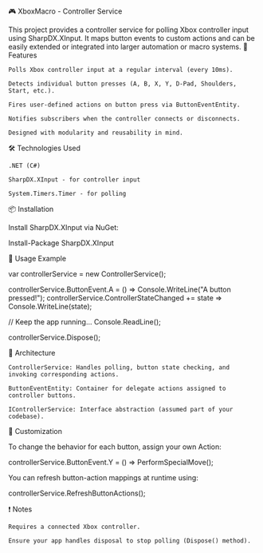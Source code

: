 🎮 XboxMacro - Controller Service

This project provides a controller service for polling Xbox controller input using SharpDX.XInput. It maps button events to custom actions and can be easily extended or integrated into larger automation or macro systems.
🚀 Features

    Polls Xbox controller input at a regular interval (every 10ms).

    Detects individual button presses (A, B, X, Y, D-Pad, Shoulders, Start, etc.).

    Fires user-defined actions on button press via ButtonEventEntity.

    Notifies subscribers when the controller connects or disconnects.

    Designed with modularity and reusability in mind.

🛠️ Technologies Used

    .NET (C#)

    SharpDX.XInput - for controller input

    System.Timers.Timer - for polling

📦 Installation

Install SharpDX.XInput via NuGet:

Install-Package SharpDX.XInput

📄 Usage Example

var controllerService = new ControllerService();

controllerService.ButtonEvent.A = () => Console.WriteLine("A button pressed!");
controllerService.ControllerStateChanged += state => Console.WriteLine(state);

// Keep the app running...
Console.ReadLine();

controllerService.Dispose();

🧩 Architecture

    ControllerService: Handles polling, button state checking, and invoking corresponding actions.

    ButtonEventEntity: Container for delegate actions assigned to controller buttons.

    IControllerService: Interface abstraction (assumed part of your codebase).

🔄 Customization

To change the behavior for each button, assign your own Action:

controllerService.ButtonEvent.Y = () => PerformSpecialMove();

You can refresh button-action mappings at runtime using:

controllerService.RefreshButtonActions();

❗ Notes

    Requires a connected Xbox controller.

    Ensure your app handles disposal to stop polling (Dispose() method).
